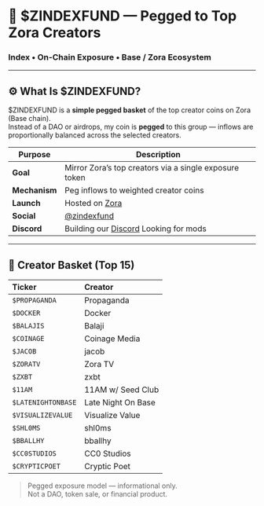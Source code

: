 # 💠 $ZINDEXFUND — Pegged to Top Zora Creators

### Index • On-Chain Exposure • Base / Zora Ecosystem

---

## ⚙️ What Is $ZINDEXFUND?

$ZINDEXFUND is a **simple pegged basket** of the top creator coins on Zora (Base chain).  
Instead of a DAO or airdrops, my coin is **pegged** to this group — inflows are proportionally balanced across the selected creators.

| Purpose | Description |
|----------|-------------|
| **Goal** | Mirror Zora’s top creators via a single exposure token |
| **Mechanism** | Peg inflows to weighted creator coins |
| **Launch** | Hosted on [Zora](https://zora.co/@zindexfund)
| **Social** | [@zindexfund](https://x.com/zindexfund) |
| **Discord** | Building our [Discord](https://discord.gg/87YfXu7J) Looking for mods

---

## 🧩 Creator Basket (Top 15)

| Ticker | Creator |
|:-------|:--------|
| `$PROPAGANDA` | Propaganda |
| `$DOCKER` | Docker |
| `$BALAJIS` | Balaji |
| `$COINAGE` | Coinage Media |
| `$JACOB` | jacob |
| `$ZORATV` | Zora TV |
| `$ZXBT` | zxbt |
| `$11AM` | 11AM w/ Seed Club |
| `$LATENIGHTONBASE` | Late Night On Base |
| `$VISUALIZEVALUE` | Visualize Value |
| `$SHL0MS` | shl0ms |
| `$BBALLHY` | bballhy |
| `$CC0STUDIOS` | CC0 Studios |
| `$CRYPTICPOET` | Cryptic Poet |

> Pegged exposure model — informational only.  
> Not a DAO, token sale, or financial product.
